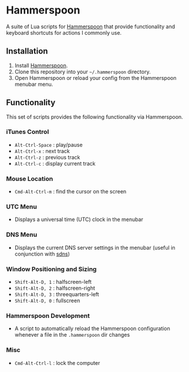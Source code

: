 # Hammerspoon

A suite of Lua scripts for [Hammerspoon](https://github.com/Hammerspoon/hammerspoon) that provide functionality and keyboard shortcuts for actions I commonly use.

## Installation

1. Install [Hammerspoon](https://github.com/Hammerspoon/hammerspoon).
1. Clone this repository into your `~/.hammerspoon` directory.
1. Open Hammerspoon or reload your config from the Hammerspoon menubar
   menu.

## Functionality

This set of scripts provides the following functionality via Hammerspoon.

### iTunes Control
* `Alt-Ctrl-Space` : play/pause
* `Alt-Ctrl-x`     : next track
* `Alt-Ctrl-z`     : previous track
* `Alt-Ctrl-c`     : display current track

### Mouse Location
* `Cmd-Alt-Ctrl-m` : find the cursor on the screen

### UTC Menu 
* Displays a universal time (UTC) clock in the menubar

### DNS Menu
* Displays the current DNS server settings in the menubar (useful in conjunction with [sdns](https://github.com/senorprogrammer/sdns))

### Window Positioning and Sizing
* `Shift-Alt-D, 1` : halfscreen-left
* `Shift-Alt-D, 2` : halfscreen-right
* `Shift-Alt-D, 3` : threequarters-left
* `Shift-Alt-D, 0` : fullscreen

### Hammerspoon Development
* A script to automatically reload the Hammerspoon configuration
  whenever a file in the `.hammerspoon` dir changes

### Misc
* `Cmd-Alt-Ctrl-l` : lock the computer
